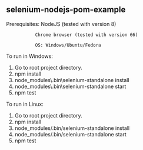 ## selenium-nodejs-pom-example 

Prerequisites: 
               NodeJS (tested with version 8)

               Chrome browser (tested with version 66)
               
               OS: Windows/Ubuntu/Fedora

To run in Windows:
1. Go to root project directory.
2. npm install
3. node_modules\\.bin\selenium-standalone install
3. node_modules\\.bin\selenium-standalone start
4. npm test

To run in Linux:
1. Go to root project directory.
2. npm install
3. node_modules/.bin/selenium-standalone install
3. node_modules/.bin/selenium-standalone start
4. npm test
